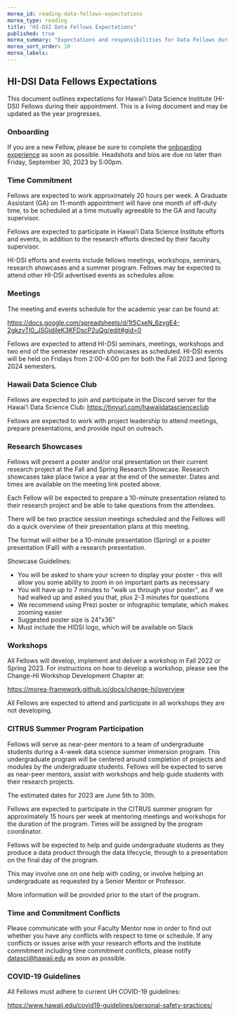 ```yaml
---
morea_id: reading-data-fellows-expectations
morea_type: reading
title: "HI-DSI Data Fellows Expectations"
published: true
morea_summary: "Expectations and responsibilities for Data Fellows during their appointment."
morea_sort_order: 10
morea_labels:
---
```


## HI-DSI Data Fellows Expectations

This document outlines expectations for Hawaiʻi Data Science Institute (HI-DSI) Fellows during their appointment. This is a living document and may be updated as the year progresses.

### Onboarding

If you are a new Fellow, please be sure to complete the [onboarding experience](experience-onboarding.html) as soon as possible. Headshots and bios are due no later than Friday, September 30, 2023 by 5:00pm.

### Time Commitment

Fellows are expected to work approximately 20 hours per week. A Graduate Assistant (GA) on 11-month appointment will have one month of off-duty time, to be scheduled at a time mutually agreeable to the GA and faculty supervisor.

Fellows are expected to participate in Hawai‘i Data Science Institute efforts and events, in addition to the research efforts directed by their faculty supervisor.

HI-DSI efforts and events include fellows meetings, workshops, seminars, research showcases and a summer program. Fellows may be expected to attend other HI-DSI advertised events as schedules allow.

### Meetings

The meeting and events schedule for the academic year can be found at:

<https://docs.google.com/spreadsheets/d/1t5CxeN_6zvgE4-2gkzvTI0_JSGidjleK3KFDscP2uQg/edit#gid=0>

Fellows are expected to attend HI-DSI seminars, meetings, workshops and two end of the semester research showcases as scheduled. HI-DSI events will be held on Fridays from 2:00-4:00 pm for both the Fall 2023 and Spring 2024 semesters.

### Hawaii Data Science Club

Fellows are expected to join and participate in the Discord server for the Hawai‘i Data Science Club: <https://tinyurl.com/hawaiidatascienceclub>

Fellows are expected to work with project leadership to attend meetings, prepare presentations, and provide input on outreach.

### Research Showcases

Fellows will present a poster and/or oral presentation on their current research project at the Fall and Spring Research Showcase. Research showcases take place twice a year at the end of the semester. Dates and times are available on the meeting link posted above.

Each Fellow will be expected to prepare a 10-minute presentation related to their research project and be able to take questions from the attendees.

There will be two practice session meetings scheduled and the Fellows will do a quick overview of their presentation plans at this meeting.

The format will either be a 10-minute presentation (Spring) or a poster presentation (Fall) with a research presentation.

Showcase Guidelines:
  * You will be asked to share your screen to display your poster - this will allow you some ability to zoom in on important parts as necessary
  * You will have up to 7 minutes to "walk us through your poster", as if we had walked up and asked you that, plus 2-3 minutes for questions
  * We recommend using Prezi poster or infographic template, which makes zooming easier
  * Suggested poster size is 24"x36"
  * Must include the HIDSI logo, which will be available on Slack

### Workshops

All Fellows will develop, implement and deliver a workshop in Fall 2022 or Spring 2023. For instructions on how to develop a workshop, please see the Change-HI Workshop Development Chapter at:

<https://morea-framework.github.io/docs/change-hi/overview>

All Fellows are expected to attend and participate in all workshops they are not developing.

### CITRUS Summer Program Participation

Fellows will serve as near-peer mentors to a team of undergraduate students during a 4-week data science summer immersion program. This undergraduate program will be centered around completion of projects and modules by the undergraduate students. Fellows will be expected to serve as near-peer mentors, assist with workshops and help guide students with their research projects.

The estimated dates for 2023 are June 5th to 30th.

Fellows are expected to participate in the CITRUS summer program for approximately 15 hours per week at mentoring meetings and workshops for the duration of the program. Times will be assigned by the program coordinator.

Fellows will be expected to help and guide undergraduate students as they produce a data product through the data lifecycle, through to a presentation on the final day of the program.

This may involve one on one help with coding, or involve helping an undergraduate as requested by a Senior Mentor or Professor.

More information will be provided prior to the start of the program.

### Time and Commitment Conflicts

Please communicate with your Faculty Mentor now in order to find out whether you have any conflicts with respect to time or schedule. If any conflicts or issues arise with your research efforts and the Institute commitment including time commitment conflicts, please notify datasci@hawaii.edu as soon as possible. 

### COVID-19 Guidelines

All Fellows must adhere to current UH COVID-19 guidelines: 

<https://www.hawaii.edu/covid19-guidelines/personal-safety-practices/>
